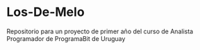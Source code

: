 # Los-De-Melo
Repositorio para un proyecto de primer año del curso de Analista Programador de ProgramaBit de Uruguay
